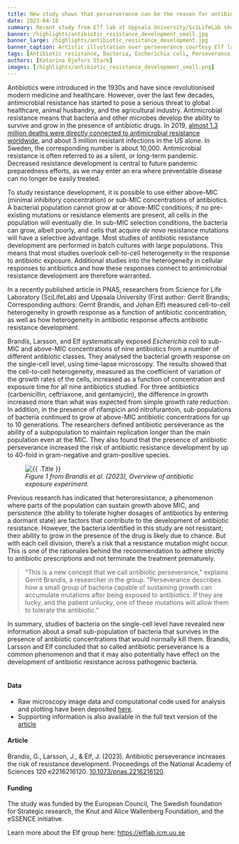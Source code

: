```yaml
---
title: New study shows that perserverance can be the reason for antibiotic resistance development
date: 2023-04-18
summary: Recent study from Elf lab at Uppsala University/SciLifeLab shows perseverance can be a reason for antibiotic resistance development in.E coli. Image data shared in SciLifeLab Data Repository.
banner: /highlights/antibiotic_resistance_development_small.jpg
banner_large: /highlights/antibiotic_resistance_development.jpg
banner_caption: Artistic illustration over perseverance courtesy Elf lab / Johan Elf, Irmeli Barkefors
tags: [Antibiotic resistance, Bacteria, Escherichia coli, Perseverance, Time-lapse microscopy, Highlight]
authors: [Katarina Öjefors Stark]
images: [/highlights/antibiotic_resistance_development_small.png]
---
```


Antibiotics were introduced in the 1930s and have since revolutionised modern medicine and healthcare. However, over the last few decades, antimicrobial resistance has started to pose a serious threat to global healthcare, animal husbandry, and the agricultural industry. Antimicrobial resistance means that bacteria and other microbes develop the ability to survive and grow in the presence of antibiotic drugs. In 2019, [almost 1.3 million deaths were directly connected to antimicrobial resistance worldwide](https://www.thelancet.com/journals/lancet/article/PIIS0140-6736(21)02724-0/fulltext#%20), and about 3 million resistant infections in the US alone. In Sweden, the corresponding number is about 10,000. Antimicrobial resistance is often referred to as a silent, or long-term pandemic. Decreased resistance development is central to future pandemic preparedness efforts, as we may enter an era where preventable disease can no longer be easily treated.

To study resistance development, it is possible to use either above-MIC (minimal inhibitory concentration) or sub-MIC concentrations of antibiotics. A bacterial population cannot grow at or above-MIC conditions; if no pre-existing mutations or resistance elements are present, all cells in the population will eventually die. In sub-MIC selection conditions, the bacteria can grow, albeit poorly, and cells that acquire *de novo* resistance mutations will have a selective advantage. Most studies of antibiotic resistance development are performed in batch cultures with large populations. This means that most studies overlook cell-to-cell heterogeneity in the response to antibiotic exposure. Additional studies into the heterogeneity in cellular responses to antibiotics and how these responses connect to antimicrobial resistance development are therefore warranted.

In a recently published article in PNAS, researchers from Science for Life Laboratory (SciLifeLab) and Uppsala University (First author: Gerrit Brandis; Corresponding authors: Gerrit Brandis, and Johan Elf) measured cell-to-cell heterogeneity in growth response as a function of antibiotic concentration, as well as how heterogeneity in antibiotic response affects antibiotic resistance development.

Brandis, Larsson, and Elf systematically exposed *Escherichia coli* to sub-MIC and above-MIC concentrations of nine antibiotics from a number of different antibiotic classes. They analysed the bacterial growth response on the single-cell level, using time-lapse microscopy. The results showed that the cell-to-cell heterogeneity, measured as the coefficient of variation of the growth rates of the cells, increased as a function of concentration and exposure time for all nine antibiotics studied. For three antibiotics (carbenicillin, ceftriaxone, and gentamycin), the difference in growth increased more than what was expected from simple growth rate reduction. In addition, in the presence of rifampicin and nitrofurantoin, sub-populations of bacteria continued to grow at above-MIC antibiotic concentrations for up to 10 generations. The researchers defined antibiotic perseverance as the ability of a subpopulation to maintain replication longer than the main population even at the MIC. They also found that the presence of antibiotic perseverance increased the risk of antibiotic resistance development by up to 40-fold in gram-negative and gram-positive species.

<figure class="figure float-start me-3 mt-2 w-50">
<img src="/highlights/antibiotic_resistance_development_graph.jpg" alt="{{ .Title }} " class="img-news-banner img-thumbnail">
<figcaption class="figure-caption mt-1"><i>Figure 1 from Brandis et al. (2023), Overview of antibiotic exposure experiment.</i></figcaption>
</figure>

Previous research has indicated that heteroresistance, a phenomenon where parts of the population can sustain growth above MIC, and persistence (the ability to tolerate higher dosages of antibiotics by entering a dormant state) are factors that contribute to the development of antibiotic resistance. However, the bacteria identified in this study are not resistant; their ability to grow in the presence of the drug is likely due to chance. But with each cell division, there’s a risk that a resistance mutation might occur.  This is one of the rationales behind the recommendation to adhere strictly to antibiotic prescriptions and not terminate the treatment prematurely.

>"This is a new concept that we call antibiotic perseverance," explains Gerrit Brandis, a researcher in the group. "Perseverance describes how a small group of bacteria capable of sustaining growth can accumulate mutations after being exposed to antibiotics. If they are lucky, and the patient unlucky, one of these mutations will allow them to tolerate the antibiotic.”

In summary, studies of bacteria on the single-cell level have revealed new information about a small sub-population of bacteria that survives in the presence of antibiotic concentrations that would normally kill them. Brandis, Larsson and Elf concluded that so called antibiotic perseverance is a common phenomenon and that it may also potentially have effect on the development of antibiotic resistance across pathogenic bacteria.
<br><br>

#### Data

* Raw microscopy image data and computational code used for analysis and plotting have been deposited [here](https://doi.org/10.17044/scilifelab.21517710).
* Supporting information is also available in the full text version of the [article](https://doi.org/10.1073/pnas.2216216120)

#### Article

Brandis, G., Larsson, J., & Elf, J. (2023). Antibiotic perseverance increases the risk of resistance development. Proceedings of the National Academy of Sciences 120 e2216216120. [10.1073/pnas.2216216120](https://doi.org/10.1073/pnas.2216216120).

#### Funding

The study was funded by the European Council, The Swedish foundation for Strategic research, the Knut and Alice Wallenberg Foundation, and the eSSENCE initiative.

Learn more about the Elf group here: <https://elflab.icm.uu.se>
